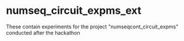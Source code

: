 # numseq_circuit_expms_ext
These contain experiments for the project "numseqcont_circuit_expms" conducted after the hackathon
